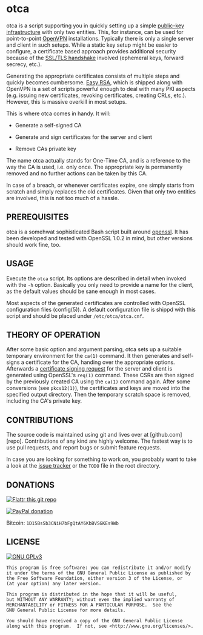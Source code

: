 # otca

otca is a script supporting you in quickly setting up a simple [public-key
infrastructure][x509] with only two entities. This, for instance, can be used
for point-to-point [OpenVPN][openvpn] installations. Typically there is only
a single server and client in such setups. While a static key setup might
be easier to configure, a certificate based approach provides additional
security because of the [SSL/TLS handshake][tls] involved (ephemeral keys,
forward secrecy, etc.).

Generating the appropriate certificates consists of multiple steps and quickly
becomes cumbersome. [Easy RSA][easy-rsa], which is shipped along with OpenVPN
is a set of scripts powerful enough to deal with many PKI aspects (e.g. issuing
new certificates, revoking certificates, creating CRLs, etc.). However, this is
massive overkill in most setups.

This is where otca comes in handy. It will:

 - Generate a self-signed CA

 - Generate and sign certificates for the server and client

 - Remove CAs private key

The name otca actually stands for One-Time CA, and is a reference to the way
the CA is used, i.e. only once. The appropriate key is permanently removed and
no further actions can be taken by this CA.

In case of a breach, or whenever certificates expire, one simply starts from
scratch and simply replaces the old certificates. Given that only two entities
are involved, this is not too much of a hassle.

## PREREQUISITES

otca is a somehwat sophisticated Bash script built around [openssl][openssl].
It has been developed and tested with OpenSSL 1.0.2 in mind, but other versions
should work fine, too.

## USAGE

Execute the `otca` script. Its options are described in detail when invoked
with the `-h` option. Basically you only need to provide a name for the client,
as the default values should be sane enough in most cases.

Most aspects of the generated certificates are controlled with OpenSSL
configuration files (config(5)). A default configuration file is shippd with
this script and should be placed under `/etc/otca/otca.cnf`.

## THEORY OF OPERATION

After some basic option and argument parsing, otca sets up a suitable
temporary environment for the `ca(1)` command. It then generates and self-signs
a certificate for the CA, handing over the appropriate options. Afterwards
a [certificate signing request][csr] for the server and client is generated
using OpenSSL's `req(1)` command. These CSRs are then signed by the previously
created CA using the `ca(1)` command again. After some conversions (see
`pkcs12(1)`), the certificates and keys are moved into the specified output
directory. Then the temporary scratch space is removed, including the CA's
private key.

## CONTRIBUTIONS

The source code is maintained using git and lives over at [github.com][repo].
Contributions of any kind are highly welcome. The fastest way is to use pull
requests, and report bugs or submit feature requests.

In case you are looking for something to work on, you probably want to take a
look at the [issue tracker][tracker] or the `TODO` file in the root directory.

## DONATIONS

[![Flattr this git repo](http://api.flattr.com/button/flattr-badge-large.png "Flattr This!")](https://flattr.com/submit/auto?user_id=johnpatcher&url=https://github.com/kbabioch/otca)

[![PayPal donation](https://www.paypalobjects.com/en_US/i/btn/btn_donate_SM.gif "PayPal")](https://www.paypal.com/cgi-bin/webscr?cmd=_donations&business=karol%40babioch%2ede&lc=DE&item_name=otca&no_note=0&currency_code=EUR&bn=PP%2dDonationsBF%3abtn_donateCC_LG%2egif%3aNonHostedGuest)

Bitcoin: `1D15BsSb3CNiH7bFgQtAY6KbBVSGKEs9Wb`

## LICENSE

[![GNU GPLv3](http://www.gnu.org/graphics/gplv3-127x51.png "GNU GPLv3")](http://www.gnu.org/licenses/gpl.html)

    This program is free software: you can redistribute it and/or modify
    it under the terms of the GNU General Public License as published by
    the Free Software Foundation, either version 3 of the License, or
    (at your option) any later version.

    This program is distributed in the hope that it will be useful,
    but WITHOUT ANY WARRANTY; without even the implied warranty of
    MERCHANTABILITY or FITNESS FOR A PARTICULAR PURPOSE.  See the
    GNU General Public License for more details.

    You should have received a copy of the GNU General Public License
    along with this program.  If not, see <http://www.gnu.org/licenses/>.

[x509]: https://en.wikipedia.org/wiki/X.509
[openssl]: https://www.openssl.org
[openvpn]: https://openvpn.net
[tls]: https://en.wikipedia.org/wiki/Transport_Layer_Security
[csr]: https://en.wikipedia.org/wiki/Certificate_signing_request
[easy-rsa]: https://openvpn.net/easyrsa.html
[broken-revocation]: http://news.netcraft.com/archives/2013/05/13/how-certificate-revocation-doesnt-work-in-practice.html
[github]: https://github.com/kbabioch/otca
[tracker]: https://github.com/kbabioch/otca/issues

